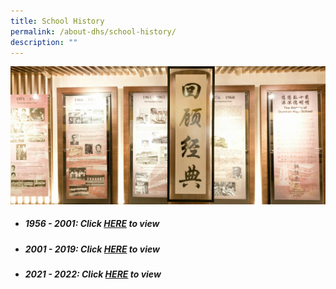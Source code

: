 ```yaml
---
title: School History
permalink: /about-dhs/school-history/
description: ""
---
```

![](/images/Homepage/masthead-about-history.jpg)



* ##### **1956 - 2001**: Click [HERE](https://shor.by/dhs-sch-history-1956) to view

* ##### **2001 - 2019**: Click [HERE](https://shor.by/dhs-sch-history-2004) to view

* ##### **2021 - 2022**: Click [HERE](https://shor.by/dhs-sch-history-2021) to view